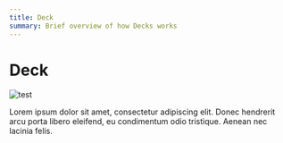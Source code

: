 ```yaml
---
title: Deck
summary: Brief overview of how Decks works
---
```

# Deck

![test](/site/images/unnamed.png)

Lorem ipsum dolor sit amet, consectetur adipiscing elit. Donec hendrerit arcu porta libero eleifend, eu condimentum odio tristique. Aenean nec lacinia felis.
